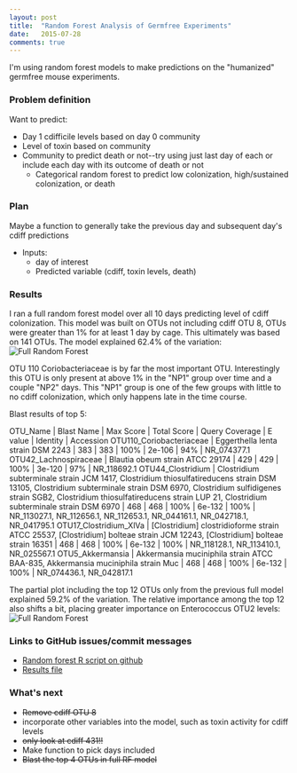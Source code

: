 ```yaml
---
layout: post
title:  "Random Forest Analysis of Germfree Experiments"
date:   2015-07-28
comments: true
---
```


I'm using random forest models to make predictions on the "humanized" germfree mouse experiments. 


### Problem definition

Want to predict: 

* Day 1 cdifficile levels based on day 0 community
* Level of toxin based on community
* Community to predict death or not--try using just last day of each or include each day with its outcome of death or not
	* Categorical random forest to predict low colonization, high/sustained 
       colonization, or death

### Plan

Maybe a function to generally take the previous day and subsequent day's cdiff predictions

* Inputs: 
	* day of interest
	* Predicted variable (cdiff, toxin levels, death)

### Results

I ran a full random forest model over all 10 days predicting level of cdiff colonization. This model was built on OTUs not including cdiff OTU 8, OTUs were greater than 1% for at least 1 day by cage. This ultimately was based on 141 OTUs. The model explained 62.4% of the variation:
![Full Random Forest](https://github.com/SchlossLab/Schubert_humanCdGF_2015/blob/master/results/figures/rf_full.png?raw=true)

OTU 110 Coriobacteriaceae is by far the most important OTU. Interestingly this OTU is only present at above 1% in the "NP1" group over time and a couple "NP2" days. This "NP1" group is one of the few groups with little to no cdiff colonization, which only happens late in the time course. 

Blast results of top 5: 

OTU_Name | Blast Name | Max Score | Total Score | Query Coverage | E value | Identity | Accession
OTU110_Coriobacteriaceae | Eggerthella lenta strain DSM 2243 | 383 | 383 | 100% | 2e-106 | 94% | NR_074377.1
OTU42_Lachnospiraceae | Blautia obeum strain ATCC 29174 | 429 | 429 | 100% | 3e-120 | 97% | NR_118692.1
OTU44_Clostridium | Clostridium subterminale strain JCM 1417, Clostridium thiosulfatireducens strain DSM 13105, Clostridium subterminale strain DSM 6970, Clostridium sulfidigenes strain SGB2, Clostridium thiosulfatireducens strain LUP 21, Clostridium subterminale strain DSM 6970 | 468 | 468 | 100% | 6e-132 | 100% | NR_113027.1, NR_112656.1, NR_112653.1, NR_044161.1, NR_042718.1, NR_041795.1
OTU17_Clostridium_XlVa | [Clostridium] clostridioforme strain ATCC 25537, [Clostridium] bolteae strain JCM 12243, [Clostridium] bolteae strain 16351 | 468 | 468 | 100% | 6e-132 | 100% | NR_118128.1, NR_113410.1, NR_025567.1
OTU5_Akkermansia | Akkermansia muciniphila strain ATCC BAA-835, Akkermansia muciniphila strain Muc | 468 | 468 | 100% | 6e-132 | 100% | NR_074436.1, NR_042817.1


The partial plot including the top 12 OTUs only from the previous full model explained 59.2% of the variation. The relative importance among the top 12 also shifts a bit, placing greater importance on Enterococcus OTU2 levels:
![Full Random Forest](https://github.com/SchlossLab/Schubert_humanCdGF_2015/blob/master/results/figures/rf_partial.png?raw=true)


### Links to GitHub issues/commit messages

* [Random forest R script on github](https://github.com/SchlossLab/Schubert_humanCdGF_2015/blob/master/code/build_randomForest.R)
* [Results file](https://github.com/SchlossLab/Schubert_humanCdGF_2015/blob/master/data/process/random_forest.data)

### What's next

* <s>Remove cdiff OTU 8</s>
* incorporate other variables into the model, such as toxin activity for cdiff levels
* <s>only look at cdiff 431!!</s>
* Make function to pick days included
* <s>Blast the top 4 OTUs in full RF model</s>
